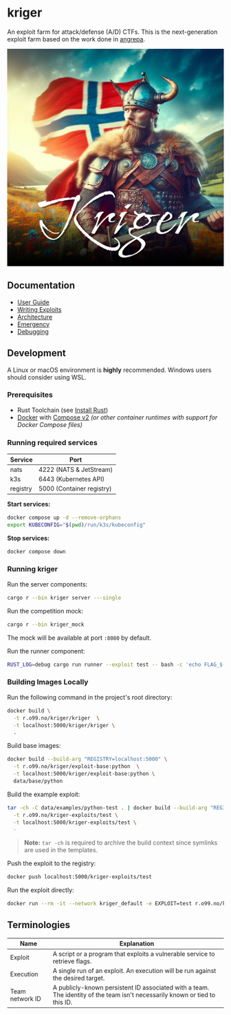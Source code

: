 # kriger

An exploit farm for attack/defense (A/D) CTFs. This is the next-generation exploit farm based on the work done
in [angrepa](https://github.com/Cyberlandslaget/angrepa).

![](.github/assets/logo.png)

## Documentation

- [User Guide](docs/user.md)
- [Writing Exploits](docs/exploits.md)
- [Architecture](docs/architecture.md)
- [Emergency](docs/emergency.md)
- [Debugging](docs/debugging.md)

## Development

A Linux or macOS environment is **highly** recommended. Windows users should consider using WSL.

### Prerequisites

- Rust Toolchain (see [Install Rust](https://www.rust-lang.org/tools/install))
- [Docker](https://docs.docker.com/engine/install/) with [Compose v2](https://docs.docker.com/compose/install/) *(or
  other container runtimes with support for Docker Compose files)*

### Running required services

| Service  | Port                      |
|----------|---------------------------|
| nats     | 4222 (NATS & JetStream)   |
| k3s      | 6443 (Kubernetes API)     |
| registry | 5000 (Container registry) |

**Start services:**

```bash
docker compose up -d --remove-orphans
export KUBECONFIG="$(pwd)/run/k3s/kubeconfig"
```

**Stop services:**

```bash
docker compose down
```

### Running kriger

Run the server components:

```bash
cargo r --bin kriger server ---single
```

Run the competition mock:

```bash
cargo r --bin kriger_mock
```

The mock will be available at port `:8080` by default.

Run the runner component:

```bash
RUST_LOG=debug cargo run runner --exploit test -- bash -c 'echo FLAG_$(openssl rand -base64 18)'
```

### Building Images Locally

Run the following command in the project's root directory:

```bash
docker build \
  -t r.o99.no/kriger/kriger  \
  -t localhost:5000/kriger/kriger \
  .
```

Build base images:

```bash
docker build --build-arg "REGISTRY=localhost:5000" \
  -t r.o99.no/kriger/exploit-base:python  \
  -t localhost:5000/kriger/exploit-base:python \
  data/base/python
```

Build the example exploit:

```bash
tar -ch -C data/examples/python-test . | docker build --build-arg "REGISTRY=localhost:5000" \
  -t r.o99.no/kriger-exploits/test \
  -t localhost:5000/kriger-exploits/test \
  -
```

> **Note:** `tar -ch` is required to archive the build context since symlinks are used in the templates.

Push the exploit to the registry:

```bash
docker push localhost:5000/kriger-exploits/test
```

Run the exploit directly:

```bash
docker run --rm -it --network kriger_default -e EXPLOIT=test r.o99.no/kriger-exploits/test
```

## Terminologies

| Name            | Explanation                                                                                                                 |
|-----------------|-----------------------------------------------------------------------------------------------------------------------------|
| Exploit         | A script or a program that exploits a vulnerable service to retrieve flags.                                                 |
| Execution       | A single run of an exploit. An execution will be run against the desired target.                                            |
| Team network ID | A publicly-known persistent ID associated with a team. The identity of the team isn't necessarily known or tied to this ID. |
